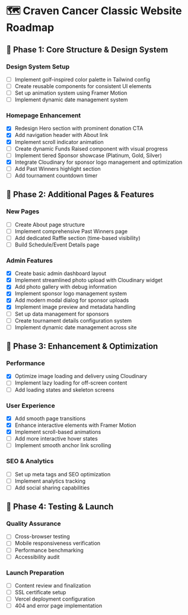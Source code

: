 # 🗺️ Craven Cancer Classic Website Roadmap

## 🎯 Phase 1: Core Structure & Design System

### Design System Setup
- [ ] Implement golf-inspired color palette in Tailwind config
- [ ] Create reusable components for consistent UI elements
- [ ] Set up animation system using Framer Motion
- [ ] Implement dynamic date management system

### Homepage Enhancement
- [x] Redesign Hero section with prominent donation CTA
- [x] Add navigation header with About link
- [x] Implement scroll indicator animation
- [ ] Create dynamic Funds Raised component with visual progress
- [ ] Implement tiered Sponsor showcase (Platinum, Gold, Silver)
- [x] Integrate Cloudinary for sponsor logo management and optimization
- [ ] Add Past Winners highlight section
- [ ] Add tournament countdown timer

## 🎯 Phase 2: Additional Pages & Features

### New Pages
- [ ] Create About page structure
- [ ] Implement comprehensive Past Winners page
- [ ] Add dedicated Raffle section (time-based visibility)
- [ ] Build Schedule/Event Details page

### Admin Features
- [x] Create basic admin dashboard layout
- [x] Implement streamlined photo upload with Cloudinary widget
- [x] Add photo gallery with debug information
- [x] Implement sponsor logo management system
- [x] Add modern modal dialog for sponsor uploads
- [x] Implement image preview and metadata handling
- [ ] Set up data management for sponsors
- [ ] Create tournament details configuration system
- [ ] Implement dynamic date management across site

## 🎯 Phase 3: Enhancement & Optimization

### Performance
- [x] Optimize image loading and delivery using Cloudinary
- [ ] Implement lazy loading for off-screen content
- [ ] Add loading states and skeleton screens

### User Experience
- [x] Add smooth page transitions
- [x] Enhance interactive elements with Framer Motion
- [x] Implement scroll-based animations
- [ ] Add more interactive hover states
- [ ] Implement smooth anchor link scrolling

### SEO & Analytics
- [ ] Set up meta tags and SEO optimization
- [ ] Implement analytics tracking
- [ ] Add social sharing capabilities

## 🎯 Phase 4: Testing & Launch

### Quality Assurance
- [ ] Cross-browser testing
- [ ] Mobile responsiveness verification
- [ ] Performance benchmarking
- [ ] Accessibility audit

### Launch Preparation
- [ ] Content review and finalization
- [ ] SSL certificate setup
- [ ] Vercel deployment configuration
- [ ] 404 and error page implementation
